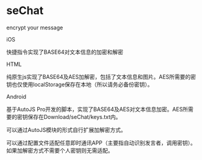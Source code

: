 # seChat
encrypt your message


iOS

快捷指令实现了BASE64对文本信息的加密和解密

HTML

纯原生js实现了BASE64及AES加解密，包括了文本信息和图片。AES所需要的密钥也仅使用localStorage保存在本地（所以请务必备份密钥）。

Android

基于AutoJS Pro开发的脚本，实现了BASE64及AES对文本信息加密。AES所需要的密钥保存在Download/seChat/keys.txt内。

可以通过AutoJS模块的形式自行扩展加解密方式。

可以通过配置文件适配任意即时通讯APP（主要指自动识别发言者，调用密钥）。如果加解密方式不需要个人密钥则无需适配。
